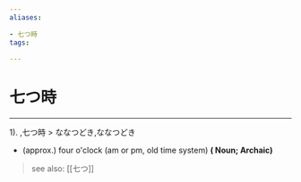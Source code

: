 ```yaml
---
aliases:
    
- 七つ時
tags:
    
---
```


# 七つ時
---
1).
,七つ時 > ななつどき,ななつどき

- (approx.) four o'clock (am or pm, old time system)
**( Noun; Archaic)**
> see also:  [[七つ]]
            